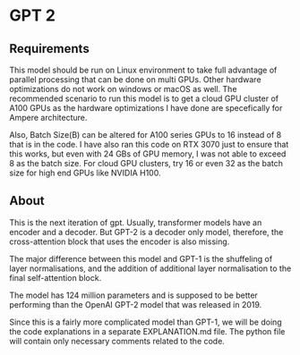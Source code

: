 # GPT 2

## Requirements

This model should be run on Linux environment to take full advantage of parallel processing that can be done on multi GPUs. Other hardware optimizations do not work on windows or macOS as well. The recommended scenario to run this model is to get a cloud GPU cluster of A100 GPUs as the hardware optimizations I have done are specefically for Ampere architecture.

Also, Batch Size(B) can be altered for A100 series GPUs to 16 instead of 8 that is in the code. I have also ran this code on RTX 3070 just to ensure that this works, but even with 24 GBs of GPU memory, I was not able to exceed 8 as the batch size. For cloud GPU clusters, try 16 or even 32 as the batch size for high end GPUs like NVIDIA H100.

## About

This is the next iteration of gpt. Usually, transformer models have an encoder and a decoder. But GPT-2 is a decoder only model, therefore, the cross-attention block that uses the encoder is also missing.

The major difference between this model and GPT-1 is the shuffeling of layer normalisations, and the addition of additional layer normalisation to the final self-attention block.

The model has 124 million parameters and is supposed to be better performing than the OpenAI GPT-2 model that was released in 2019.

Since this is a fairly more complicated model than GPT-1, we will be doing the code explanations in a separate EXPLANATION.md file. The python file will contain only necessary comments related to the code.
